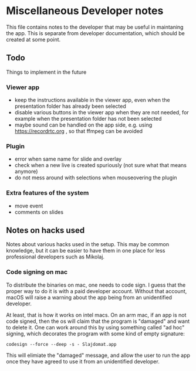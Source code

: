 # Miscellaneous Developer notes

This file contains notes to the developer that may be useful in maintaning the app. This is separate from developer documentation, which should be created at some point.

## Todo
Things to implement in the future

### Viewer app
- keep the instructions available in the viewer app, even when the presentation folder has already been selected
- disable various buttons in the viewer app when they are not needed, for example when the presentation folder has not been selected
- maybe sound can be handled on the app side, e.g. using https://recordrtc.org , so that ffmpeg can be avoided

### Plugin 
- error when same name for slide and overlay
- check when a new live is created spuriously (not sure what that means anymore)
- do not mess around with selections when mouseovering the plugin


### Extra features of the system
- move event
- comments on slides









## Notes on hacks used 
Notes about various hacks used in the setup. This may be common knowledge, but it can be easier to have them in one place for less professional developers such as Mikolaj.

### Code signing on mac

To distribute the binaries on mac, one needs to code sign. I guess that the proper way to do it is with a paid developer account. Without that account, macOS will raise a warning about the app being from an unidentified developer.

At least, that is how it works on intel macs. On an arm mac, if an app is not code signed, then the os will claim that the program is "damaged" and want to delete it. One can work around this by using something called "ad hoc" signing, which decorates the program with some kind of empty signature: 

    codesign --force --deep -s - Slajdomat.app

This will elimiate the "damaged" message, and allow the user to run the app once they have agreed to use it from an unidentified developer. 

